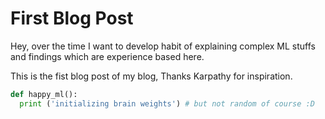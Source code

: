 # First Blog Post

Hey, over the time I want to develop habit of explaining complex ML stuffs and findings which are experience based here.

This is the fist blog post of my blog, Thanks Karpathy for inspiration.

```python
def happy_ml():
  print ('initializing brain weights') # but not random of course :D
```
